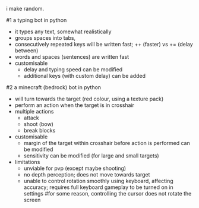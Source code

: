 i make random.

#1 a typing bot in python
- it types any text, somewhat realistically
- groups spaces into tabs, 
- consecutively repeated keys will be written fast; ++ (faster) vs += (delay between)
- words and spaces (sentences) are written fast
- customisable
  - delay and typing speed can be modified
  - additional keys (with custom delay) can be added

#2 a minecraft (bedrock) bot in python
- will turn towards the target (red colour, using a texture pack)
- perform an action when the target is in crosshair
- multiple actions
  - attack
  - shoot (bow)
  - break blocks
- customisable
  - margin of the target within crosshair before action is performed can be modified
  - sensitivity can be modified (for large and small targets)
- limitations
  - unviable for pvp (except maybe shooting)
  - no depth perception; does not move towards target
  - unable to control rotation smoothly using keyboard, affecting accuracy; requires full keyboard gameplay to be turned on in settings #for some reason, controlling the cursor does not rotate the screen
